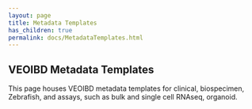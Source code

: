 ```yaml
---
layout: page
title: Metadata Templates
has_children: true
permalink: docs/MetadataTemplates.html
---
```


## VEOIBD Metadata Templates
This page houses VEOIBD metadata templates for clinical, biospecimen, Zebrafish, and assays, such as bulk and single cell RNAseq, organoid. 